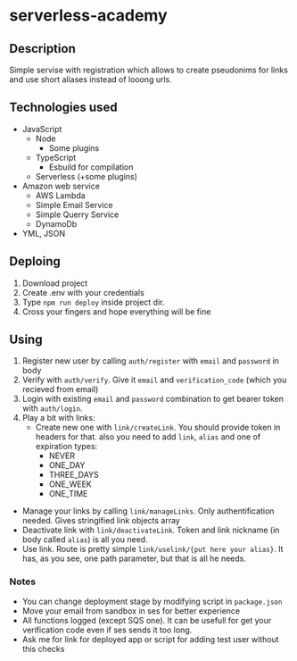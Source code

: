 # serverless-academy
## Description
Simple servise with registration which allows to create pseudonims for links and use short aliases instead of looong urls.
## Technologies used
* JavaScript
  + Node
    - Some plugins
  + TypeScript
    - Esbuild for compilation
  + Serverless (+some plugins)
* Amazon web service
  + AWS Lambda
  + Simple Email Service
  + Simple Querry Service
  + DynamoDb
* YML, JSON
## Deploing
1. Download project
2. Create .env with your credentials
3. Type `npm run deploy` inside project dir.
4. Cross your fingers and hope everything will be fine
## Using
1. Register new user by calling `auth/register` with `email` and `password` in body
2. Verify with `auth/verify`. Give it `email` and `verification_code` (which you recieved from email)
3. Login with existing `email` and `password` combination to get bearer token with `auth/login`.
4. Play a bit with links:
   - Create new one with `link/createLink`. You should provide token in headers for that. also you need to add `link`, `alias` and one of expiration types:
     + NEVER
     + ONE_DAY
     + THREE_DAYS
     + ONE_WEEK
     + ONE_TIME
  - Manage your links by calling `link/manageLinks`. Only authentification needed. Gives stringified link objects array
  - Deactivate link with `link/deactivateLink`. Token and link nickname (in body called `alias`) is all you need.
  - Use link. Route is pretty simple `link/uselink/{put here your alias}`. It has, as you see, one path parameter, but that is all he needs.
### Notes
- You can change deployment stage by modifying script in `package.json`
- Move your email from sandbox in ses for better experience
- All functions logged (except SQS one). It can be usefull for get your verification code even if ses sends it too long.
- Ask me for link for deployed app or script for adding test user without this checks
